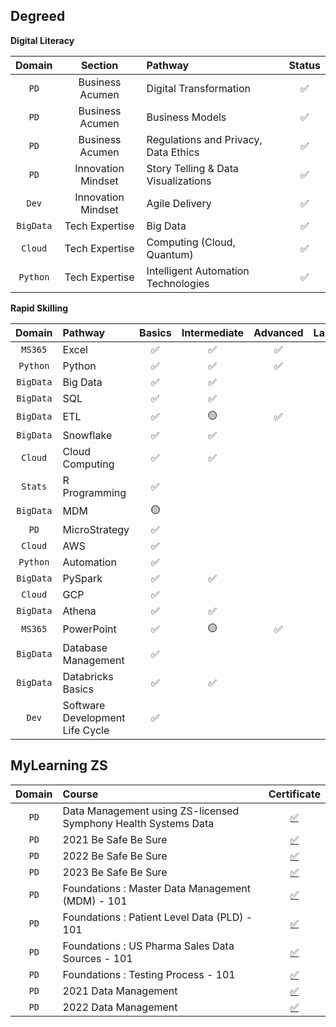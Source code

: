## **Degreed**

**Digital Literacy**

|**Domain**|**Section**|**Pathway**|**Status**|
|:--------:|:---------:|:----------|:--------:|
| `PD` | Business Acumen | Digital Transformation | ✅ |
| `PD` | Business Acumen | Business Models | ✅ |
| `PD` | Business Acumen | Regulations and Privacy, Data Ethics | ✅ |
| `PD` | Innovation Mindset | Story Telling & Data Visualizations | ✅ |
| `Dev` | Innovation Mindset | Agile Delivery | ✅ |
| `BigData` | Tech Expertise | Big Data | ✅ |
| `Cloud` | Tech Expertise | Computing (Cloud, Quantum) | ✅ |
| `Python` | Tech Expertise | Intelligent Automation Technologies | ✅ |

**Rapid Skilling**

|**Domain**|**Pathway**|**Basics**|**Intermediate**|**Advanced**|**Labs**|
|:--------:|:----------|:--------:|:--------------:|:----------:|:------:|
| `MS365` | Excel | ✅ | ✅ | ✅ | |
| `Python` | Python | ✅ | ✅ | ✅ | |
| `BigData` | Big Data | ✅ | ✅ | | |
| `BigData` | SQL | ✅ | ✅ | | |
| `BigData` | ETL | ✅ | 🟡 | ✅ | |
| `BigData` | Snowflake | ✅ | ✅ | | |
| `Cloud` | Cloud Computing | ✅ | ✅ | | |
| `Stats` | R Programming | ✅ | | | |
| `BigData` | MDM | 🟡 | | | |
| `PD` | MicroStrategy | ✅ | | | |
| `Cloud` | AWS | ✅ | | | |
| `Python` | Automation | ✅ | | | |
| `BigData` | PySpark | ✅ | ✅ | | |
| `Cloud` | GCP | ✅ | | | |
| `BigData` | Athena | ✅ | ✅ | | |
| `MS365` | PowerPoint | ✅ | 🟡 | ✅ | |
| `BigData` | Database Management | ✅ | | |
| `BigData` | Databricks Basics | ✅ | ✅ | | |
| `Dev` | Software Development Life Cycle | ✅ | | | |


## **MyLearning ZS**

|**Domain**|**Course**|**Certificate**|
|:--------:|:---------|:-------------:|
| `PD` | Data Management using ZS-licensed Symphony Health Systems Data | [✅](https://github.com/abphilip-work/Certifications/blob/master/ZS/Achievements/Data-Management-SHS.pdf) |
| `PD` | 2021 Be Safe Be Sure | [✅](https://github.com/abphilip-work/Certifications/blob/master/ZS/Achievements/Be-Safe-Be-Sure-I.pdf) |
| `PD` | 2022 Be Safe Be Sure | [✅](https://github.com/abphilip-work/Certifications/blob/master/ZS/Achievements/Be-Safe-Be-Sure-II.pdf) |
| `PD` | 2023 Be Safe Be Sure | [✅](https://github.com/abphilip-work/Certifications/blob/master/ZS/Achievements/Be-Safe-Be-Sure-III.pdf) |
| `PD` | Foundations : Master Data Management (MDM) - 101 | [✅](https://github.com/abphilip-work/Certifications/blob/master/ZS/Achievements/MDM-101.pdf) |
| `PD` | Foundations : Patient Level Data (PLD) - 101 | [✅](https://github.com/abphilip-work/Certifications/blob/master/ZS/Achievements/PLD-101.pdf) |
| `PD` | Foundations : US Pharma Sales Data Sources - 101 | [✅](https://github.com/abphilip-work/Certifications/blob/master/ZS/Achievements/Pharma-Sales-101.pdf) |
| `PD` | Foundations : Testing Process - 101 | [✅](https://github.com/abphilip-work/Certifications/blob/master/ZS/Achievements/Testing-101.pdf) |
| `PD` | 2021 Data Management | [✅](https://github.com/abphilip-work/Certifications/blob/master/ZS/Achievements/TPAA-AMA-PDRP-I.pdf) |
| `PD` | 2022 Data Management | [✅](https://github.com/abphilip-work/Certifications/blob/master/ZS/Achievements/TPAA-AMA-PDRP-II.pdf) |
